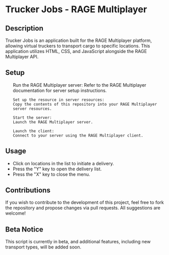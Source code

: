 <h1>Trucker Jobs - RAGE Multiplayer</h1>

<h2>Description</h2>

<p>Trucker Jobs is an application built for the RAGE Multiplayer platform, allowing virtual truckers to transport cargo to specific locations. This application utilizes HTML, CSS, and JavaScript alongside the RAGE Multiplayer API.</p>

<h2>Setup</h2>

<ol>
    Run the RAGE Multiplayer server:
    Refer to the RAGE Multiplayer documentation for server setup instructions.

    Set up the resource in server resources:
    Copy the contents of this repository into your RAGE Multiplayer server resources.

    Start the server:
    Launch the RAGE Multiplayer server.

    Launch the client:
    Connect to your server using the RAGE Multiplayer client.
</ol>

<h2>Usage</h2>

<ul>
    <li>Click on locations in the list to initiate a delivery.</li>
    <li>Press the "Y" key to open the delivery list.</li>
    <li>Press the "X" key to close the menu.</li>
</ul>

<h2>Contributions</h2>

<p>If you wish to contribute to the development of this project, feel free to fork the repository and propose changes via pull requests. All suggestions are welcome!</p>

<h2>Beta Notice</h2>

<p>This script is currently in beta, and additional features, including new transport types, will be added soon.</p>
